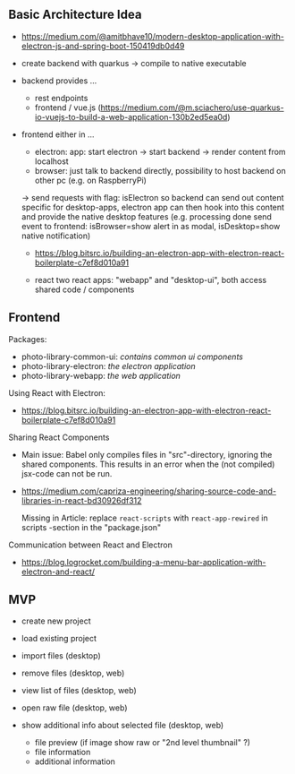 ## Basic Architecture Idea

- https://medium.com/@amitbhave10/modern-desktop-application-with-electron-js-and-spring-boot-150419db0d49

- create backend with quarkus -> compile to native executable

- backend provides ...

  - rest endpoints
  - frontend / vue.js (https://medium.com/@m.sciachero/use-quarkus-io-vuejs-to-build-a-web-application-130b2ed5ea0d)

- frontend either in ...

  - electron: app: start electron -> start backend -> render content from localhost
  - browser: just talk to backend directly, possibility to host backend on other pc (e.g. on RaspberryPi)

  -> send requests with flag: isElectron so backend can send out content specific for desktop-apps, electron app can then hook into this content and provide the native desktop features (e.g. processing done send event to frontend: isBrowser=show alert in as modal, isDesktop=show native notification)

  - https://blog.bitsrc.io/building-an-electron-app-with-electron-react-boilerplate-c7ef8d010a91

  - react two react apps: "webapp" and "desktop-ui", both access shared code / components



## Frontend



Packages:

- photo-library-common-ui: *contains common ui components*
- photo-library-electron: *the electron application*
- photo-library-webapp: *the web application*



Using React with Electron:

- https://blog.bitsrc.io/building-an-electron-app-with-electron-react-boilerplate-c7ef8d010a91



Sharing React Components

- Main issue: Babel only compiles files in "src"-directory, ignoring the shared components. This results in an error when the (not compiled) jsx-code can not be run.

- https://medium.com/capriza-engineering/sharing-source-code-and-libraries-in-react-bd30926df312

  Missing in Article: replace `react-scripts` with `react-app-rewired` in scripts -section in the "package.json"



Communication between React and Electron

- https://blog.logrocket.com/building-a-menu-bar-application-with-electron-and-react/







##  MVP

- create new project 
- load existing project
- import files (desktop)
- remove files (desktop, web)
- view list of files (desktop, web)
- open raw file (desktop, web)

- show additional info about selected file (desktop, web)
  - file preview (if image show raw or "2nd level thumbnail" ?)
  - file information
  - additional information























